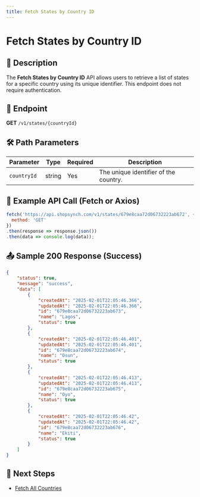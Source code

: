 ```yaml
---
title: Fetch States by Country ID
---
```


# Fetch States by Country ID

## 📌 Description
The **Fetch States by Country ID** API allows users to retrieve a list of states for a specific country using its unique identifier. This endpoint does not require authentication.

## 🔗 Endpoint
**GET** `/v1/states/{countryId}`

## 🛠️ Path Parameters
| Parameter   | Type   | Required | Description |
|------------|--------|----------|-------------|
| `countryId` | string | Yes      | The unique identifier of the country. |

## 📡 Example API Call (Fetch or Axios)
```javascript
fetch('https://api.shopsynch.com/v1/states/679e8caa72d06732223ab672', {
  method: 'GET'
})
.then(response => response.json())
.then(data => console.log(data));
```

## 📤 Sample 200 Response (Success)
```json
{
    "status": true,
    "message": "success",
    "data": [
        {
            "createdAt": "2025-02-01T22:05:46.366",
            "updatedAt": "2025-02-01T22:05:46.366",
            "id": "679e8caa72d06732223ab673",
            "name": "Lagos",
            "status": true
        },
        {
            "createdAt": "2025-02-01T22:05:46.401",
            "updatedAt": "2025-02-01T22:05:46.401",
            "id": "679e8caa72d06732223ab674",
            "name": "Osun",
            "status": true
        },
        {
            "createdAt": "2025-02-01T22:05:46.413",
            "updatedAt": "2025-02-01T22:05:46.413",
            "id": "679e8caa72d06732223ab675",
            "name": "Oyo",
            "status": true
        },
        {
            "createdAt": "2025-02-01T22:05:46.42",
            "updatedAt": "2025-02-01T22:05:46.42",
            "id": "679e8caa72d06732223ab676",
            "name": "Ekiti",
            "status": true
        }
    ]
}
```

## 🔗 Next Steps
- [Fetch All Countries](./country.md)
